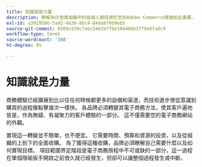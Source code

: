 ```yaml
---
title: 知識就是力量
description: 瞭解為什麼貴組織中的每個人都投資於您的Adobe Commerce實施如此重要。
exl-id: a3929586-5ad2-4b30-8bc4-84da8f8b9eb5
source-git-commit: 6509c939c7abc5462bffbe104466b2ff9e6fadc9
workflow-type: tm+mt
source-wordcount: '168'
ht-degree: 0%

---
```


# 知識就是力量

商務體驗已經擴展到比以往任何時候都更多的設備和渠道，而技術進步使從意識到購買的過程像點擊幾次一樣快。 各品牌必須轉變其電子商務方法，使其客戶遍地皆是，作為無縫、有凝聚力的客戶體驗的一部分。 這不僅需要您的電子商務網站的外觀。

實現這一轉變並不簡單，也不便宜。 它需要時間、預算和資源的投資，以及從組織的上到下的全面收購。 為了獲得這種收購，品牌必須瞭解自己需要什麼以及如何實現目標。 項目範圍界定階段是電子商務旅程中不可或缺的一部分，這一過程在單個隱喻扳手開啟之前很久就已經發生，但卻可以讓整個過程發生或中斷。
